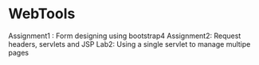 # WebTools

Assignment1 : Form designing using bootstrap4
Assignment2: Request headers, servlets and JSP
Lab2: Using a single servlet to manage multipe pages

